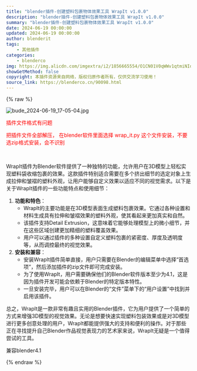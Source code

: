 ```yaml
---
title: "blender插件-创建塑料包裹物体效果工具 WrapIt v1.0.0"
description: "blender插件-创建塑料包裹物体效果工具 WrapIt v1.0.0"
summary: "blender插件-创建塑料包裹物体效果工具 WrapIt v1.0.0"
date: 2024-06-19 00:00:00
updated: 2024-06-19 00:00:00
author: blenderit
tags: 
    - 其他插件
categories:
    - blenderco
img: https://img.alicdn.com/imgextra/i2/1856665554/O1CN01V0qWWv1qtmiNIdzIh_!!1856665554.jpg
showGetMethod: false
copyright: 本插件资源来自网络，版权归原作者所有，仅供交流学习使用！
source_link: https://blenderco.cn/90098.html
---
```


{% raw %}
<p><img src="https://img.alicdn.com/imgextra/i2/1856665554/O1CN01V0qWWv1qtmiNIdzIh_!!1856665554.jpg" alt="bude_2024-06-19_17-05-04.jpg"></p><p><span style="color: #ff0000;">插件文件格式有问题</span></p><p><span style="color: #ff0000;">把插件文件全部解压， </span><span style="color: #ff0000;">在blender软件里面选择 wrap_it.py 这个文件安装，不要选zip格式安装，会不识别</span></p><p> </p><p>WrapIt插件为Blender软件提供了一种独特的功能，允许用户在3D模型上轻松实现塑料袋收缩包裹的效果。这款插件特别适合需要在多个挤出细节的选定对象上生成拉伸和皱褶的塑料外观，让用户能够自定义效果以适应不同的视觉需求。以下是关于WrapIt插件的一些功能特点和使用细节：</p><ol>
<li><strong>功能和特色</strong>：
<ul>
<li>WrapIt的主要功能是在3D模型表面生成塑料包裹效果。它通过各种设置和材料生成具有拉伸和皱褶效果的塑料外观，使其看起来更加真实和自然。</li>
<li>该插件支持Detail Extrusion，这意味着它能够处理模型上的微小细节，并在这些区域创建更加精细的塑料覆盖效果。</li>
<li>用户可以通过插件的多种设置自定义塑料包裹的紧密度、厚度及透明度等，从而调控最终的视觉效果。</li>
</ul>
</li>
<li><strong>安装和兼容</strong>：
<ul>
<li>安装WrapIt插件简单直接，用户只需要在Blender的编辑菜单中选择“首选项”，然后添加插件的zip文件即可完成安装。</li>
<li>为了使用WrapIt，用户需要确保他们的Blender软件版本至少为4.1，这是因为插件开发可能会依赖于Blender的特定版本特性。</li>
<li>一旦安装完毕，用户可以在Blender的“文件”菜单下的“用户设置”中找到并启用该插件。</li>
</ul>
</li>
</ol><p>总之，WrapIt是一款非常有趣且实用的Blender插件，它为用户提供了一个简单的方式来增强3D模型的视觉效果。无论是想要快速实现塑料包装效果或是对3D模型进行更多创意处理的用户，WrapIt都能提供强大的支持和便利的操作。对于那些正在寻找提升自己Blender作品视觉表现力的艺术家来说，WrapIt无疑是一个值得尝试的工具。</p><p>兼容blender4.1</p>
<div style="display: none">blenderco</div>
{% endraw %}